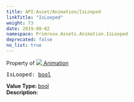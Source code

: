```yaml
---
title: API:Asset/Animation/IsLooped
linkTitle: "IsLooped"
weight: 73
date: 2019-08-02
namespace: Primrose.Assets.Animation.IsLooped
deprecated: false
no_list: true
---
```

Property of <a href="/docs/api-reference/Class/Animation"><img src="/icons/silk/film.png"/>&nbsp;Animation</a>
<pre class="method-declaration">
IsLooped: <a class="type" href="/docs/api-reference/System/Primitives#boolean">bool</a></pre>
<b>Value Type: </b>
<a class="type" href="/docs/api-reference/System/Primitives#boolean">bool</a>
<br/>
<b>Description: </b>
